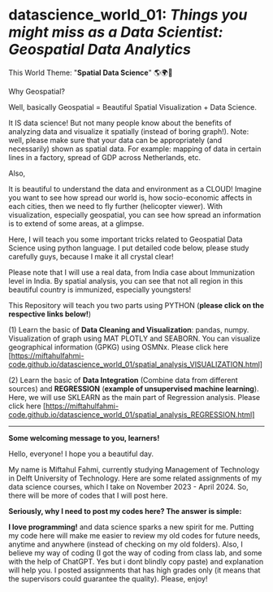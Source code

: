 # datascience_world_01: _Things you might miss as a Data Scientist: Geospatial Data Analytics_

This World Theme: "**Spatial Data Science**" 🌎🌍💐

Why Geospatial?

Well, basically Geospatial = Beautiful Spatial Visualization + Data Science.

It IS data science! But not many people know about the benefits of analyzing data and visualize it spatially (instead of boring graph!). Note: well, please make sure that your data can be appropriately (and necessarily) shown as spatial data. For example: mapping of data in certain lines in a factory, spread of GDP across Netherlands, etc.

Also,

It is beautiful to understand the data and environment as a CLOUD!
Imagine you want to see how spread our world is, how socio-economic affects in each cities, then we need to fly further (helicopter viewer).
With visualization, especially geospatial, you can see how spread an information is to extend of some areas, at a glimpse.

Here, I will teach you some important tricks related to Geospatial Data Science using python language. I put detailed code below, please study carefully guys, because I make it all crystal clear!

Please note that I will use a real data, from India case about Immunization level in India. By spatial analysis, you can see that not all region in this beautiful country is immunized, especially youngsters!

This Repository will teach you two parts using PYTHON (**please click on the respective links below!**)

(1) Learn the basic of **Data Cleaning and Visualization**: pandas, numpy. Visualization of graph using MAT PLOTLY and SEABORN. You can visualize geographical information (GPKG) using OSMNx. Please click here [https://miftahulfahmi-code.github.io/datascience_world_01/spatial_analysis_VISUALIZATION.html]

(2) Learn the basic of **Data Integration** (Combine data from different sources) and **REGRESSION** (**example of unsupervised machine learning**). Here, we will use SKLEARN as the main part of Regression analysis. Please click here [https://miftahulfahmi-code.github.io/datascience_world_01/spatial_analysis_REGRESSION.html]

----

**Some welcoming message to you, learners!**

Hello, everyone! I hope you a beautiful day.

My name is Miftahul Fahmi, currently studying Management of Technology in Delft University of Technology. Here are some related assignments of my data science courses, which I take on November 2023 - April 2024. So, there will be more of codes that I will post here.

**Seriously, why I need to post my codes here? The answer is simple:**

**I love programming!** and data science sparks a new spirit for me. Putting my code here will make me easier to review my old codes for future needs, anytime and anywhere (instead of checking on my old folders). Also, I believe my way of coding (I got the way of coding from class lab, and some with the help of ChatGPT. Yes but i dont blindly copy paste) and explanation will help you.
I posted assignments that has high grades only (it means that the supervisors could guarantee the quality).
Please, enjoy!


